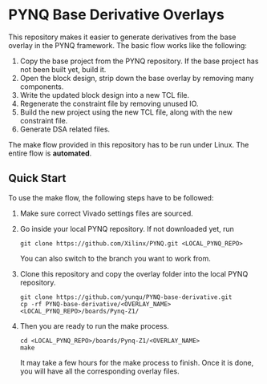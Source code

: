 # PYNQ Base Derivative Overlays

This repository makes it easier to generate derivatives from the base overlay 
in the PYNQ framework. The basic flow works like the following:

1. Copy the base project from the PYNQ repository. If the base project has not been built yet, build it.
2. Open the block design, strip down the base overlay by removing many components.
3. Write the updated block design into a new TCL file.
4. Regenerate the constraint file by removing unused IO.
5. Build the new project using the new TCL file, along with the new constraint file.
6. Generate DSA related files.

The make flow provided in this repository has to be run under Linux. 
The entire flow is **automated**.

## Quick Start

To use the make flow, the following steps have to be followed:

1. Make sure correct Vivado settings files are sourced. 
2. Go inside your local PYNQ repository. If not downloaded yet, run

	```shell
	git clone https://github.com/Xilinx/PYNQ.git <LOCAL_PYNQ_REPO>
	```

	You can also switch to the branch you want to work from. 

3. Clone this repository and copy the overlay folder into the local PYNQ repository.

    ```shell
	git clone https://github.com/yunqu/PYNQ-base-derivative.git
	cp -rf PYNQ-base-derivative/<OVERLAY_NAME> <LOCAL_PYNQ_REPO>/boards/Pynq-Z1/
    ```

4. Then you are ready to run the make process.

	```shell
	cd <LOCAL_PYNQ_REPO>/boards/Pynq-Z1/<OVERLAY_NAME>
	make
	```

	It may take a few hours for the make process to finish. Once it is done,
	you will have all the corresponding overlay files.
